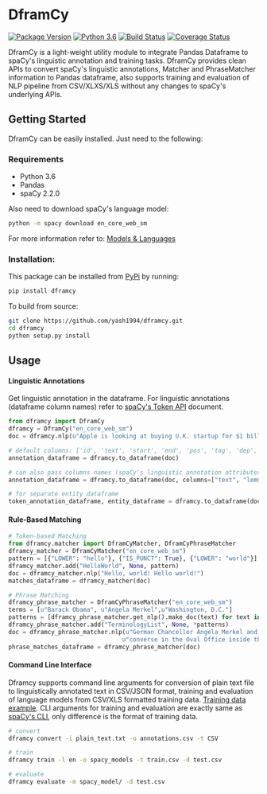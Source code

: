 # DframCy
[![Package Version](https://img.shields.io/pypi/v/dframcy.svg?&service=github)](https://pypi.python.org/pypi/dframcy/)
[![Python 3.6](https://img.shields.io/badge/python-3.6-blue.svg)](https://www.python.org/downloads/release/python-360/) 
[![Build Status](https://travis-ci.org/yash1994/dframcy.svg?branch=master)](https://travis-ci.org/yash1994/dframcy) 
[![Coverage Status](https://coveralls.io/repos/github/yash1994/dframcy/badge.svg?&service=github)](https://coveralls.io/github/yash1994/dframcy)

DframCy is a light-weight utility module to integrate Pandas Dataframe to spaCy's linguistic annotation and training tasks. DframCy provides clean APIs to convert spaCy's linguistic annotations, Matcher and PhraseMatcher information to Pandas dataframe, also supports training and evaluation of NLP pipeline from CSV/XLXS/XLS without any changes to spaCy's underlying APIs.

## Getting Started
DframCy can be easily installed. Just need to the following:
### Requirements
* Python 3.6
* Pandas
* spaCy 2.2.0

Also need to download spaCy's language model:
```bash
python -m spacy download en_core_web_sm
```
For more information refer to: [Models & Languages](https://spacy.io/usage/models)

### Installation:
This package can be installed from [PyPi](https://pypi.org/project/dframcy/) by running:
```bash
pip install dframcy
```
To build from source:
```bash
git clone https://github.com/yash1994/dframcy.git
cd dframcy
python setup.py install
```

## Usage

#### Linguistic Annotations
Get linguistic annotation in the dataframe. For linguistic annotations (dataframe column names) refer to [spaCy's Token API](https://spacy.io/api/token) document.
```python
from dframcy import DframCy
dframcy = DframCy("en_core_web_sm")
doc = dframcy.nlp(u"Apple is looking at buying U.K. startup for $1 billion")

# default columns: ['id', 'text', 'start', 'end', 'pos', 'tag', 'dep', 'head', 'label'] 
annotation_dataframe = dframcy.to_dataframe(doc)

# can also pass columns names (spaCy's linguistic annotation attributes)
annotation_dataframe = dframcy.to_dataframe(doc, columns=["text", "lemma", "lower", "is_punct"])

# for separate entity dataframe
token_annotation_dataframe, entity_dataframe = dframcy.to_dataframe(doc, separate_entity_dframe=True) 
```
#### Rule-Based Matching
```python
# Token-based Matching
from dframcy.matcher import DframCyMatcher, DframCyPhraseMatcher
dframcy_matcher = DframCyMatcher("en_core_web_sm")
pattern = [{"LOWER": "hello"}, {"IS_PUNCT": True}, {"LOWER": "world"}]
dframcy_matcher.add("HelloWorld", None, pattern)
doc = dframcy_matcher.nlp("Hello, world! Hello world!")
matches_dataframe = dframcy_matcher(doc)

# Phrase Matching
dframcy_phrase_matcher = DframCyPhraseMatcher("en_core_web_sm")
terms = [u"Barack Obama", u"Angela Merkel",u"Washington, D.C."]
patterns = [dframcy_phrase_matcher.get_nlp().make_doc(text) for text in terms]
dframcy_phrase_matcher.add("TerminologyList", None, *patterns)
doc = dframcy_phrase_matcher.nlp(u"German Chancellor Angela Merkel and US President Barack Obama "
                                u"converse in the Oval Office inside the White House in Washington, D.C.")
phrase_matches_dataframe = dframcy_phrase_matcher(doc)
```
#### Command Line Interface
Dframcy supports command line arguments for conversion of plain text file to linguistically annotated text in CSV/JSON format, training and evaluation of language models from CSV/XLS formatted training data.
[Training data example](https://github.com/yash1994/dframcy/blob/master/data/training_data_format.csv). CLI arguments for training and evaluation are exactly same as [spaCy's CLI](https://spacy.io/api/cli), only difference is the format of training data.
```bash
# convert
dframcy convert -i plain_text.txt -o annotations.csv -t CSV

# train
dframcy train -l en -o spacy_models -t train.csv -d test.csv

# evaluate
dframcy evaluate -m spacy_model/ -d test.csv
```
